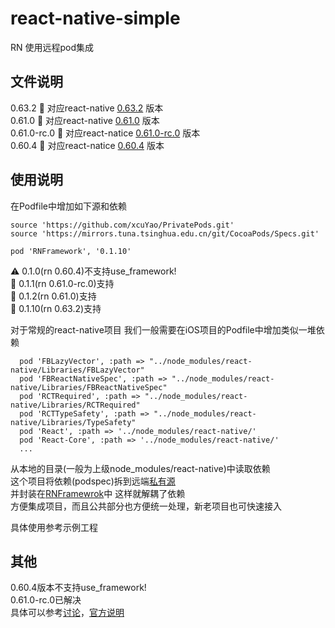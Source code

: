 # react-native-simple
RN 使用远程pod集成

## 文件说明

0.63.2 📁 对应react-native [0.63.2](https://github.com/facebook/react-native/tree/v0.63.2) 版本  
0.61.0 📁 对应react-native [0.61.0](https://github.com/facebook/react-native/tree/v0.61.0) 版本  
0.61.0-rc.0 📁 对应react-natice [0.61.0-rc.0](https://github.com/facebook/react-native/releases/tag/v0.61.0-rc.0) 版本    
0.60.4 📁 对应react-natice [0.60.4](https://github.com/facebook/react-native/releases/tag/v0.60.4) 版本    

## 使用说明
在Podfile中增加如下源和依赖
```
source 'https://github.com/xcuYao/PrivatePods.git'
source 'https://mirrors.tuna.tsinghua.edu.cn/git/CocoaPods/Specs.git'

pod 'RNFramework', '0.1.10'
```
⚠️ 0.1.0(rn 0.60.4)不支持use_framework!    
🐙 0.1.1(rn 0.61.0-rc.0)支持    
🐙 0.1.2(rn 0.61.0)支持  
🐙 0.1.10(rn 0.63.2)支持  

对于常规的react-native项目 我们一般需要在iOS项目的Podfile中增加类似一堆依赖
```
  pod 'FBLazyVector', :path => "../node_modules/react-native/Libraries/FBLazyVector"
  pod 'FBReactNativeSpec', :path => "../node_modules/react-native/Libraries/FBReactNativeSpec"
  pod 'RCTRequired', :path => "../node_modules/react-native/Libraries/RCTRequired"
  pod 'RCTTypeSafety', :path => "../node_modules/react-native/Libraries/TypeSafety"
  pod 'React', :path => '../node_modules/react-native/'
  pod 'React-Core', :path => '../node_modules/react-native/'
  ...
```

从本地的目录(一般为上级node_modules/react-native)中读取依赖  
这个项目将依赖(podspec)拆到远端[私有源](https://github.com/xcuYao/PrivatePods)  
并封装在[RNFramewrok](https://github.com/xcuYao/PrivatePods/blob/master/RNFramework/0.1.2/RNFramework.podspec)中 这样就解耦了依赖  
方便集成项目，而且公共部分也方便统一处理，新老项目也可快速接入  

具体使用参考示例工程

## 其他
0.60.4版本不支持use_framework!  
0.61.0-rc.0已解决  
具体可以参考[讨论](https://github.com/facebook/react-native/issues/25349)，[官方说明](https://github.com/facebook/react-native/releases)
